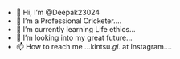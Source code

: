 - 👋 Hi, I’m @Deepak23024
- 👀 I’m a Professional Cricketer....
- 🌱 I’m currently learning Life ethics...
- 💞️ I’m looking into my great future...
- 📫 How to reach me ...kintsu._gi._ at Instagram....

<!---
Deepak23024/Deepak23024 is a ✨ special ✨ repository because its `README.md` (this file) appears on your GitHub profile.
You can click the Preview link to take a look at your changes.
--->
